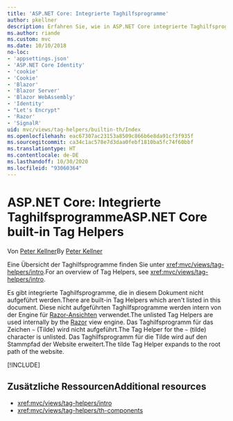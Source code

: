 ```yaml
---
title: 'ASP.NET Core: Integrierte Taghilfsprogramme'
author: pkellner
description: Erfahren Sie, wie in ASP.NET Core integrierte Taghilfsprogramme dabei helfen, Ihre Produktivität zu steigern.
ms.author: riande
ms.custom: mvc
ms.date: 10/10/2018
no-loc:
- 'appsettings.json'
- 'ASP.NET Core Identity'
- 'cookie'
- 'Cookie'
- 'Blazor'
- 'Blazor Server'
- 'Blazor WebAssembly'
- 'Identity'
- "Let's Encrypt"
- 'Razor'
- 'SignalR'
uid: mvc/views/tag-helpers/builtin-th/Index
ms.openlocfilehash: eac67307ac23153a8509c866b6e8da91cf3f935f
ms.sourcegitcommit: ca34c1ac578e7d3daa0febf1810ba5fc74f60bbf
ms.translationtype: HT
ms.contentlocale: de-DE
ms.lasthandoff: 10/30/2020
ms.locfileid: "93060364"
---
```

# <a name="aspnet-core-built-in-tag-helpers"></a><span data-ttu-id="a126e-103">ASP.NET Core: Integrierte Taghilfsprogramme</span><span class="sxs-lookup"><span data-stu-id="a126e-103">ASP.NET Core built-in Tag Helpers</span></span>

<span data-ttu-id="a126e-104">Von [Peter Kellner](https://peterkellner.net)</span><span class="sxs-lookup"><span data-stu-id="a126e-104">By [Peter Kellner](https://peterkellner.net)</span></span>

<span data-ttu-id="a126e-105">Eine Übersicht der Taghilfsprogramme finden Sie unter <xref:mvc/views/tag-helpers/intro>.</span><span class="sxs-lookup"><span data-stu-id="a126e-105">For an overview of Tag Helpers, see <xref:mvc/views/tag-helpers/intro>.</span></span>

<span data-ttu-id="a126e-106">Es gibt integrierte Taghilfsprogramme, die in diesem Dokument nicht aufgeführt werden.</span><span class="sxs-lookup"><span data-stu-id="a126e-106">There are built-in Tag Helpers which aren't listed in this document.</span></span> <span data-ttu-id="a126e-107">Diese nicht aufgeführten Taghilfsprogramme werden intern von der Engine für [Razor-Ansichten](xref:mvc/views/razor) verwendet.</span><span class="sxs-lookup"><span data-stu-id="a126e-107">The unlisted Tag Helpers are used internally by the [Razor](xref:mvc/views/razor) view engine.</span></span> <span data-ttu-id="a126e-108">Das Taghilfsprogramm für das Zeichen `~` (Tilde) wird nicht aufgeführt.</span><span class="sxs-lookup"><span data-stu-id="a126e-108">The Tag Helper for the `~` (tilde) character is unlisted.</span></span> <span data-ttu-id="a126e-109">Das Taghilfsprogramm für die Tilde wird auf den Stammpfad der Website erweitert.</span><span class="sxs-lookup"><span data-stu-id="a126e-109">The tilde Tag Helper expands to the root path of the website.</span></span>

[!INCLUDE[](~/includes/built-in-TH.md)]

## <a name="additional-resources"></a><span data-ttu-id="a126e-110">Zusätzliche Ressourcen</span><span class="sxs-lookup"><span data-stu-id="a126e-110">Additional resources</span></span>

* <xref:mvc/views/tag-helpers/intro>
* <xref:mvc/views/tag-helpers/th-components>
